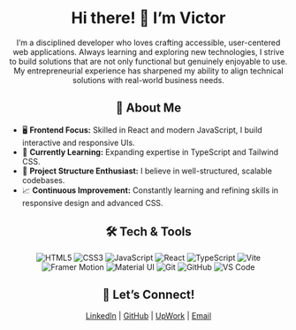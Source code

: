 <h1 align="center">Hi there! 👋 I’m Victor</h1>

<p align="center">I’m a disciplined developer who loves crafting accessible, user-centered web applications. Always learning and exploring new technologies, I strive to build solutions that are not only functional but genuinely enjoyable to use. My entrepreneurial experience has sharpened my ability to align technical solutions with real-world business needs.</p>

<h2 align="center">🚀 About Me</h2>
<ul>
  <li>🖥️ <strong>Frontend Focus:</strong> Skilled in React and modern JavaScript, I build interactive and responsive UIs.</li>
  <li>🌱 <strong>Currently Learning:</strong> Expanding expertise in TypeScript and Tailwind CSS.</li>
  <li>🎨 <strong>Project Structure Enthusiast:</strong> I believe in well-structured, scalable codebases.</li>
  <li>📈 <strong>Continuous Improvement:</strong> Constantly learning and refining skills in responsive design and advanced CSS.</li>
</ul>

<h2 align="center">🛠️ Tech & Tools</h2>
<p align="center">
  <img src="https://img.shields.io/badge/HTML5-E34F26?style=for-the-badge&logo=html5&logoColor=white" alt="HTML5">
  <img src="https://img.shields.io/badge/CSS3-1572B6?style=for-the-badge&logo=css3&logoColor=white" alt="CSS3">
  <img src="https://img.shields.io/badge/JavaScript-F7DF1E?style=for-the-badge&logo=javascript&logoColor=black" alt="JavaScript">
  <img src="https://img.shields.io/badge/React-61DAFB?style=for-the-badge&logo=react&logoColor=black" alt="React">
  <img src="https://img.shields.io/badge/TypeScript-007ACC?style=for-the-badge&logo=typescript&logoColor=white" alt="TypeScript">
  <img src="https://img.shields.io/badge/Vite-646CFF?style=for-the-badge&logo=vite&logoColor=white" alt="Vite">
<img src="https://img.shields.io/badge/Framer%20Motion-0055FF?style=for-the-badge&logo=framer&logoColor=white" alt="Framer Motion">
  <img src="https://img.shields.io/badge/Material--UI-0081CB?style=for-the-badge&logo=material-ui&logoColor=white" alt="Material UI">
  <img src="https://img.shields.io/badge/Git-F05032?style=for-the-badge&logo=git&logoColor=white" alt="Git">
  <img src="https://img.shields.io/badge/GitHub-181717?style=for-the-badge&logo=github&logoColor=white" alt="GitHub">
  <img src="https://img.shields.io/badge/VS%20Code-007ACC?style=for-the-badge&logo=visual-studio-code&logoColor=white" alt="VS Code">
</p>


<h2 align="center">🤝 Let’s Connect!</h2>
<p align="center">
  <a href="https://www.linkedin.com/in/victor-kuwandira">LinkedIn</a> | 
  <a href="https://github.com/VictorKevz">GitHub</a> | 
  <a href="https://www.upwork.com/freelancers/~0198cbcea5176d357a?mp_source=share">UpWork</a> | 
  <a href="mailto:contact@victorkevz.com">Email</a>
</p>
